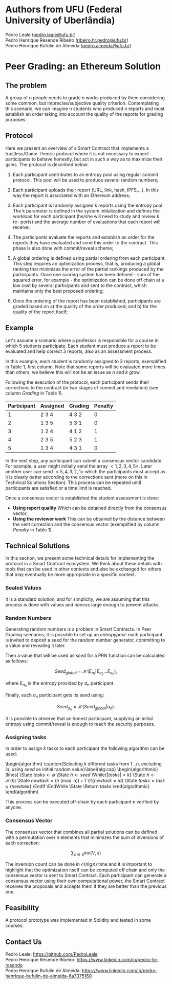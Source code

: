# Authors from UFU (Federal University of Uberlândia)
Pedro Leale (pedro.leale@ufu.br) <br />
Pedro Henrique Resende Ribeiro (ribeiro.hr.pedro@ufu.br) <br />
Pedro Henrique Bufulin de Almeida (pedro.almeida@ufu.br) <br />

# Peer Grading: an Ethereum Solution

## The problem

A group of n people needs to grade n works produced by them considering
some common, but imprecise/subjective quality criterion. Contemplating this
scenario, we can imagine n students who produced n reports and must establish
an order taking into account the quality of the reports for grading purposes.

## Protocol
Here we present an overview of a Smart Contract that implements a trustless/Game Theoric protocol where it is not necessary to expect participants to
behave honestly, but act in such a way as to maximize their gains. The protocol
is described below:

1. Each participant contributes to an entropy pool using regular commit
protocol. This pool will be used to produce several random numbers;

2. Each participant uploads their report (URL, link, hash, IPFS,...). In this
way the report is associated with an Ethereum address;

3. Each participant is randomly assigned k reports using the entropy pool.
The k parameter is defined in the system initialization and defines the
workload for each participant (he/she will need to study and review k re-
ports) and the average number of evaluations that each report will receive;

4. The participants evaluate the reports and establish an order for the reports
they have evaluated and send this order to the contract. This phase is also
done with commit/reveal scheme;

5. A global ordering is defined using partial ordering from each participant.
This step requires an optimization process, that is, producing a global
ranking that minimizes the error of the partial rankings produced by the
participants. Once one scoring system has been defined - sum of the squared error, for example - the optimization can be done off chain at a
low cost by several participants and sent to the contract, which maintains
only the best proposed ordering;

6. Once the ordering of the report has been established, participants are
graded based on a) the quality of the order produced; and b) for the
quality of the report itself;

## Example
Let's assume a scenario where a professor is responsible for a course in which 5 students participate. Each student must produce a report to be evaluated and help correct 3 reports, also as an assessment process.

In this example, each student is randomly assigned to 3 reports, exemplified in Table 1, first column. Note that some reports will be evaluated more times than others, we believe this will not be an issue as $n$ and $k$ grow.

Following the execution of the protocol, each participant sends their corrections to the contract (in two stages of commit and revelation) (see column $Grading$ in Table 1).


| Participant | Assigned | Grading | Penalty |
|-------------|---------|----------|---------|
|1 | 2 3 4 | 4 3 2 | 0 |
|2 | 1 3 5 | 5 3 1 | 0 |
|3 | 1 2 4 | 4 1 2 | 1 |
|4 | 2 3 5 | 5 2 3 | 1 |
|5 | 1 3 4 | 4 3 1 | 0 |

In the next step, any participant can submit a consensus vector candidate. For example, a user might initially send the array $<1,2,3,4,5>$. Later another user can send $<5,4,3,2,1>$ which the participants must accept as it is clearly better according to the corrections sent (more on this in Technical Solutions Section). This process can be repeated until participants are satisfied or a time limit is reached.

Once a consensus vector is established the student assessment is done:

 - **Using report quality** Which can be obtained directly from the consensus vector;
 - **Using the reviewer work** This can be obtained by the distance between the sent correction and the consensus vector (exemplified by column $Penalty$ in Table 1).


## Technical Solutions

In this section, we present some technical details for implementing the protocol in a Smart Contract ecosystem. We think about these details with tools that can be used in other contexts and also be exchanged for others that may eventually be more appropriate in a specific context.

### Sealed Values

It is a standard solution, and for simplicity, we are assuming that this process is done with values and $nonces$ large enough to prevent attacks.

### Random Numbers

Generating random numbers is a problem in Smart Contracts. In Peer Grading scenarios, it is possible to set up an $entropy pool$: each participant is invited to deposit a seed for the random number generator, committing to a value and revealing it later.

Then a value that will be used as $seed$ for a PRN function can be calculated as follows:

$$Seed_{global} = \mathcal{H}(E_{a_1}|E_{a_2}\dots E_{a_n}),$$

where $E_{a_n}$ is the entropy provided by $a_n$ participant.


Finally, each $a_n$ participant gets its seed using:

$$Seed_{a_n} = \mathcal{H}(Seed_{global}|a_n).$$

It is possible to observe that an honest participant, supplying an initial entropy using commit/reveal is enough to reach the security purposes.


### Assigning tasks

In order to assign  $k$ tasks to each participant the following algorithm can be used:

\begin{algorithm}
\caption{Selecting $k$ different tasks from $1\dots n$, excluding $id$, using $seed$ as initial random value}\label{alg:cap}
\begin{algorithmic}[lines]
\State $tasks \gets \emptyset$
\State $h \gets seed$
\While{$|tasks| < k$}
    \State $h \gets \mathcal{H}(h)$
    \State $newtask = (h \pmod n) +1$
    \If{$newtask \ne id$}
    \State $tasks = task \cup \{newtask\}$
    \EndIf
\EndWhile
\State \Return $tasks$
\end{algorithmic}
\end{algorithm}


This process can be executed off-chain by each participant e verified by anyone.

### Consensus Vector

The consensus vector that combines all partial solutions can be defined with a permutation over $n$ elements that minimizes the sum of inversions of each correction:


$$\sum_{s \in S} inv(V,s)$$

The inversion count can be done in $\mathcal{O}(n \lg n)$  time and it is important to highlight that the optimization itself can be computed off chain and only the consensus vector is sent to Smart Contract. Each participant can generate a consensus vector using their own computational power, the Smart Contract receives the proposals and accepts them if they are better than the previous one.


## Feasibility

A protocol prototype was implemented in Solidity and tested in some courses.




## Contact Us

Pedro Leale: https://github.com/PedroLeale <br />
Pedro Henrique Resende Ribeiro: https://www.linkedin.com/in/pedro-hr-resende <br />
Pedro Henrique Bufulin de Almeida: https://www.linkedin.com/in/pedro-henrique-bufulin-de-almeida-6a7375160 <br />
